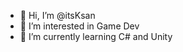 - 👋 Hi, I’m @itsKsan
- 👀 I’m interested in Game Dev
- 🌱 I’m currently learning C# and Unity


<!---
itsKsan/itsKsan is a ✨ special ✨ repository because its `README.md` (this file) appears on your GitHub profile.
You can click the Preview link to take a look at your changes.
--->
